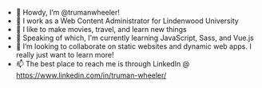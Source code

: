 - 👋 Howdy, I’m @trumanwheeler!
- 💼 I work as a Web Content Administrator for Lindenwood University
- 👀 I like to make movies, travel, and learn new things
- 🌱 Speaking of which, I'm currently learning JavaScript, Sass, and Vue.js
- 💞️ I’m looking to collaborate on static websites and dynamic web apps. I really just want to learn more!
- 📫 The best place to reach me is through LinkedIn @ https://www.linkedin.com/in/truman-wheeler/
